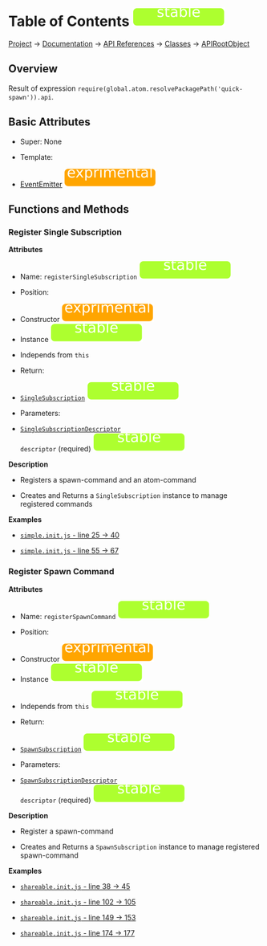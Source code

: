 # Table of Contents ![stable]
[Project](https://github.com/ksxatompackages/quick-spawn) → [Documentation](../..) → [API References](..) → [Classes](.) → [APIRootObject](./api.md)

## Overview

Result of expression `require(global.atom.resolvePackagePath('quick-spawn')).api`.

## Basic Attributes

 * Super: None

 * Template:
  - [EventEmitter](../templates/event-emitter.md) ![exprimental]

## Functions and Methods

### Register Single Subscription

**Attributes**

 * Name: `registerSingleSubscription` ![stable]

 * Position:
  - Constructor ![exprimental]
  - Instance ![stable]

 * Independs from `this`

 * Return:
  - [`SingleSubscription`](./single-subscription.md) ![stable]

 * Parameters:
  - <code>[SingleSubscriptionDescriptor](../structures/single-subscription-descriptor.md) descriptor</code> (required) ![stable]

**Description**

 * Registers a spawn-command and an atom-command

 * Creates and Returns a `SingleSubscription` instance to manage registered commands

**Examples**

 * [`simple.init.js` - line 25 → 40](https://github.com/ksxatompackages/quick-spawn/blob/latest/examples/simple.init.js#L25-L40)

 * [`simple.init.js` - line 55 → 67](https://github.com/ksxatompackages/quick-spawn/blob/latest/examples/simple.init.js#L55-L67)

### Register Spawn Command

**Attributes**

 * Name: `registerSpawnCommand` ![stable]

 * Position:
  - Constructor ![exprimental]
  - Instance ![stable]

 * Independs from `this` ![stable]

 * Return:
  - [`SpawnSubscription`](./spawn-subscription.md) ![stable]

 * Parameters:
  - <code>[SpawnSubscriptionDescriptor](../structures/spawn-command-descriptor.md) descriptor</code> (required) ![stable]

**Description**

 * Register a spawn-command

 * Creates and Returns a `SpawnSubscription` instance to manage registered spawn-command

**Examples**

 * [`shareable.init.js` - line 38 → 45](https://github.com/ksxatompackages/quick-spawn/blob/latest/examples/shareable.init.js#L38-L45)

 * [`shareable.init.js` - line 102 → 105](https://github.com/ksxatompackages/quick-spawn/blob/latest/examples/shareable.init.js#L102-L105)

 * [`shareable.init.js` - line 149 → 153](https://github.com/ksxatompackages/quick-spawn/blob/latest/examples/shareable.init.js#L149-L153)

 * [`shareable.init.js` - line 174 → 177](https://github.com/ksxatompackages/quick-spawn/blob/latest/examples/shareable.init.js#L174-L177)

[stable]: ../../images/badges/stable.svg
[exprimental]: ../../images/badges/exprimental.svg
